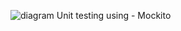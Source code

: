 ![diagram](https://github.com/IT21160066/Spring-boot-Rest-API/assets/99235576/2187b820-4079-4585-8f44-0c7f594e1800)
Unit testing using - Mockito
